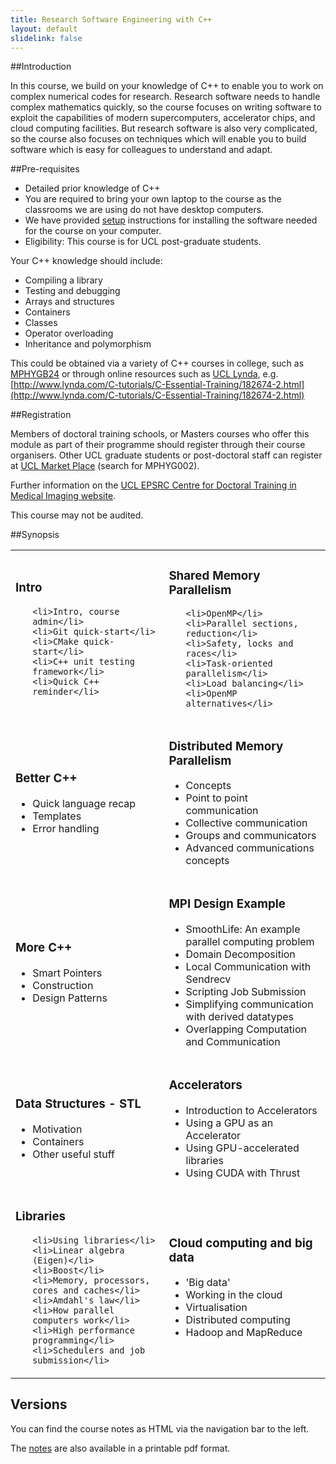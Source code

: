```yaml
---
title: Research Software Engineering with C++
layout: default
slidelink: false
---
```


##Introduction

In this course, we build on your knowledge of C++ to enable you to work on complex numerical codes for research.
Research software needs to handle complex mathematics quickly, so the course focuses on writing software to exploit the
capabilities of modern supercomputers, accelerator chips, and cloud computing facilities. But research software is also
very complicated, so the course also focuses on techniques which will enable you to build software which is easy for colleagues
to understand and adapt.

##Pre-requisites

* Detailed prior knowledge of C++
* You are required to bring your own laptop to the course as the classrooms we are using do not have desktop computers.
* We have provided [setup](98Installation) instructions for installing the software needed for the course on
your computer.
* Eligibility: This course is for UCL post-graduate students.

Your C++ knowledge should include:

* Compiling a library
* Testing and debugging
* Arrays and structures
* Containers
* Classes
* Operator overloading
* Inheritance and polymorphism

This could be obtained via a variety of C++ courses in college, such as
[MPHYGB24](https://moodle.ucl.ac.uk/course/view.php?id=5395)
or through online resources such as [UCL Lynda](https://www.ucl.ac.uk/lynda),
 e.g. [http://www.lynda.com/C-tutorials/C-Essential-Training/182674-2.html](http://www.lynda.com/C-tutorials/C-Essential-Training/182674-2.html)

##Registration

Members of doctoral training schools, or Masters courses who offer this module as part of their programme should register through their course organisers. Other UCL graduate students or post-doctoral staff can register at [UCL Market Place](http://onlinestore.ucl.ac.uk/) (search for MPHYG002).

Further information on the [UCL EPSRC Centre for Doctoral Training in Medical Imaging website](http://medicalimaging-cdt.ucl.ac.uk/programmes).

This course may not be audited.

##Synopsis

<table>
 <tbody>
  <tr>
   <td>

<h3>Intro</h3><ul>

    <li>Intro, course admin</li>
    <li>Git quick-start</li>
    <li>CMake quick-start</li>
    <li>C++ unit testing framework</li>
    <li>Quick C++ reminder</li>

   </ul></td>
  <td>

<h3>Shared Memory Parallelism</h3><ul>

    <li>OpenMP</li>
    <li>Parallel sections, reduction</li>
    <li>Safety, locks and races</li>
    <li>Task-oriented parallelism</li>
    <li>Load balancing</li>
    <li>OpenMP alternatives</li>

   </ul></td>
  </tr>
  <tr>
   <td>

<h3>Better C++</h3><ul>

   <li>Quick language recap</li>
   <li>Templates</li>
   <li>Error handling</li>

   </ul></td>
   <td>

<h3>Distributed Memory Parallelism</h3><ul>

   <li>Concepts</li>
   <li>Point to point communication</li>
   <li>Collective communication</li>
   <li>Groups and communicators</li>
   <li>Advanced communications concepts</li>
   

   </ul></td>
  </tr>
  <tr>
   <td>

<h3>More C++</h3><ul>

  <li>Smart Pointers</li>
  <li>Construction</li>
  <li>Design Patterns</li>

   </ul></td>
   <td>

<h3>MPI Design Example</h3><ul>

   <li>SmoothLife: An example parallel computing problem</li>
   <li>Domain Decomposition</li>
   <li>Local Communication with Sendrecv</li>
   <li>Scripting Job Submission</li>
   <li>Simplifying communication with derived datatypes</li>
   <li>Overlapping Computation and Communication</li>

   </ul></td>
  </tr>
  <tr>
   <td>

<h3>Data Structures - STL</h3><ul>

   <li>Motivation</li>
   <li>Containers</li>
   <li>Other useful stuff</li>
   
   </ul></td>
   <td>

<h3>Accelerators</h3><ul>

   <li>Introduction to Accelerators</li>
   <li>Using a GPU as an Accelerator</li>
   <li>Using GPU-accelerated libraries</li>
   <li>Using CUDA with Thrust</li>

   </ul></td>
  </tr>

  <tr>
   <td>

<h3>Libraries</h3><ul>

    <li>Using libraries</li>
    <li>Linear algebra (Eigen)</li>
    <li>Boost</li>
    <li>Memory, processors, cores and caches</li>
    <li>Amdahl's law</li>
    <li>How parallel computers work</li>
    <li>High performance programming</li>
    <li>Schedulers and job submission</li>

   </ul></td>
   <td>

<h3>Cloud computing and big data</h3><ul>

   <li>'Big data'</li>
   <li>Working in the cloud</li>
   <li>Virtualisation</li>
   <li>Distributed computing</li>
   <li>Hadoop and MapReduce</li>

   </ul></td>
  </tr>

 </tbody>
</table>


Versions
--------

You can find the course notes as HTML via the navigation bar to the left.

The [notes](notes.pdf) are also available in  a printable pdf format.
